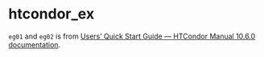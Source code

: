 # htcondor_ex

`eg01` and `eg02` is from [Users’ Quick Start Guide — HTCondor Manual 10.6.0 documentation](https://htcondor.readthedocs.io/en/latest/users-manual/quick-start-guide.html).
